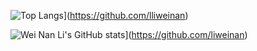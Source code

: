 ![Top Langs](https://github-readme-stats.vercel.app/api?username=liweinan&theme=algolia&show_icons=true)](https://github.com/lliweinan)	

![Wei Nan Li's GitHub stats](https://github-readme-stats.vercel.app/api/top-langs?username=liweinan&hide=html,scss,stylus,blade,jupyter%20notebook,css&theme=algolia&show_icons=true)](https://github.com/liweinan)
